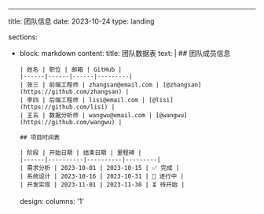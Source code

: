 ---
title: 团队信息
date: 2023-10-24
type: landing

sections:
  - block: markdown
    content:
      title: 团队数据表
      text: |
        ## 团队成员信息
        
        | 姓名 | 职位 | 邮箱 | GitHub |
        |------|------|------|---------|
        | 张三 | 前端工程师 | zhangsan@email.com | [@zhangsan](https://github.com/zhangsan) |
        | 李四 | 后端工程师 | lisi@email.com | [@lisi](https://github.com/lisi) |
        | 王五 | 数据分析师 | wangwu@email.com | [@wangwu](https://github.com/wangwu) |
        
        ## 项目时间表
        
        | 阶段 | 开始日期 | 结束日期 | 里程碑 |
        |------|----------|----------|---------|
        | 需求分析 | 2023-10-01 | 2023-10-15 | ✅ 完成 |
        | 系统设计 | 2023-10-16 | 2023-10-31 | 🔄 进行中 |
        | 开发实现 | 2023-11-01 | 2023-11-30 | ⏳ 待开始 |
    design:
      columns: '1'